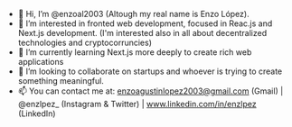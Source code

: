 - 👋 Hi, I’m @enzoal2003 (Altough my real name is Enzo López).
- 👀 I’m interested in fronted web development, focused in Reac.js and Next.js development. (I'm interested also in all about decentralized technologies and cryptocorruncies)
- 🌱 I’m currently learning Next.js more deeply to create rich web applications
- 💞️ I’m looking to collaborate on startups and whoever is trying to create something meaningful.
- 📫 You can contact me at: enzoagustinlopez2003@gmail.com (Gmail) | @enzlpez_ (Instagram & Twitter) | www.linkedin.com/in/enzlpez (LinkedIn)
